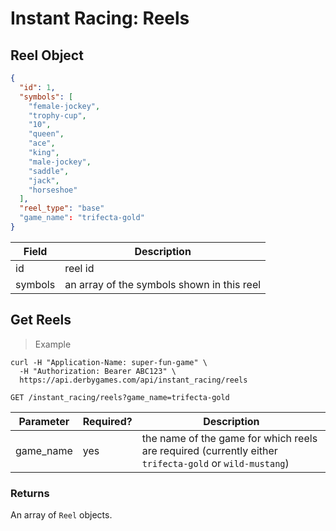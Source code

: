 # Instant Racing: Reels


## Reel Object

```json
{
  "id": 1,
  "symbols": [
    "female-jockey",
    "trophy-cup",
    "10",
    "queen",
    "ace",
    "king",
    "male-jockey",
    "saddle",
    "jack",
    "horseshoe"
  ],
  "reel_type": "base"
  "game_name": "trifecta-gold"
}
```

Field | Description
----- | -----------
id | reel id
symbols | an array of the symbols shown in this reel


## Get Reels
> Example

```curl
curl -H "Application-Name: super-fun-game" \
  -H "Authorization: Bearer ABC123" \
  https://api.derbygames.com/api/instant_racing/reels
```

`GET /instant_racing/reels?game_name=trifecta-gold`

Parameter | Required? | Description
--------- | --------- | -----------
game_name | yes | the name of the game for which reels are required (currently either `trifecta-gold` or `wild-mustang`)

### Returns

An array of `Reel` objects.

